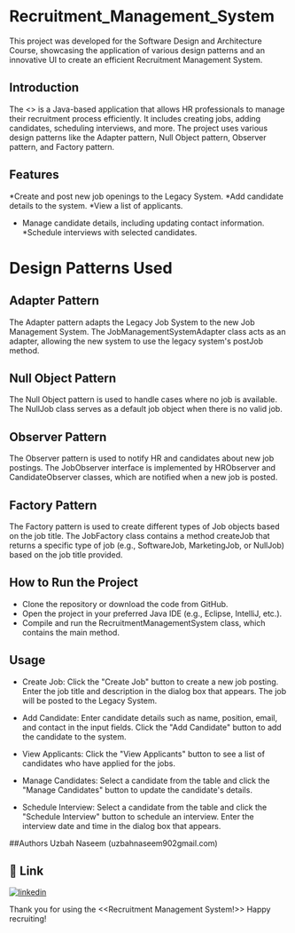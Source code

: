 # Recruitment_Management_System
This project was developed for the Software Design and Architecture Course, showcasing the application of various design patterns and an innovative UI to create an efficient Recruitment Management System.
## Introduction
The <<Recruitment Management System>> is a Java-based application that allows HR professionals to manage their recruitment process efficiently. It includes creating jobs, adding candidates, scheduling interviews, and more. The project uses various design patterns like the Adapter pattern, Null Object pattern, Observer pattern, and Factory pattern.

## Features
*Create and post new job openings to the Legacy System.
*Add candidate details to the system.
*View a list of applicants.
* Manage candidate details, including updating contact information.
*Schedule interviews with selected candidates.

# Design Patterns Used
## Adapter Pattern
The Adapter pattern adapts the Legacy Job System to the new Job Management System. The JobManagementSystemAdapter class acts as an adapter, allowing the new system to use the legacy system's postJob method.

## Null Object Pattern
The Null Object pattern is used to handle cases where no job is available. The NullJob class serves as a default job object when there is no valid job.

## Observer Pattern
The Observer pattern is used to notify HR and candidates about new job postings. The JobObserver interface is implemented by HRObserver and CandidateObserver classes, which are notified when a new job is posted.

## Factory Pattern
The Factory pattern is used to create different types of Job objects based on the job title. The JobFactory class contains a method createJob that returns a specific type of job (e.g., SoftwareJob, MarketingJob, or NullJob) based on the job title provided.

## How to Run the Project
* Clone the repository or download the code from GitHub.
* Open the project in your preferred Java IDE (e.g., Eclipse, IntelliJ, etc.).
* Compile and run the RecruitmentManagementSystem class, which contains the main method.

## Usage
- Create Job: Click the "Create Job" button to create a new job posting. Enter the job title and description in the dialog box that appears. The job will be posted to the Legacy System.

- Add Candidate: Enter candidate details such as name, position, email, and contact in the input fields. Click the "Add Candidate" button to add the candidate to the system.

- View Applicants: Click the "View Applicants" button to see a list of candidates who have applied for the jobs.

- Manage Candidates: Select a candidate from the table and click the "Manage Candidates" button to update the candidate's details.

- Schedule Interview: Select a candidate from the table and click the "Schedule Interview" button to schedule an interview. Enter the interview date and time in the dialog box that appears.

##Authors
Uzbah Naseem (uzbahnaseem902gmail.com) 

## 🔗 Link
[![linkedin](https://img.shields.io/badge/linkedin-0A66C2?style=for-the-badge&logo=linkedin&logoColor=white)](https://www.linkedin.com/in/uzbah-naseem-44126a247)


Thank you for using the <<Recruitment Management System!>> Happy recruiting!
